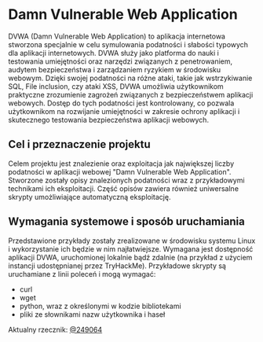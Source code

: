 # Damn Vulnerable Web Application
DVWA (Damn Vulnerable Web Application) to aplikacja internetowa stworzona specjalnie w celu symulowania podatności i słabości typowych dla aplikacji internetowych. DVWA służy jako platforma do nauki i testowania umiejętności oraz narzędzi związanych z penetrowaniem, audytem bezpieczeństwa i zarządzaniem ryzykiem w środowisku webowym. Dzięki swojej podatności na różne ataki, takie jak wstrzykiwanie SQL, File inclusion, czy ataki XSS, DVWA umożliwia użytkownikom praktyczne zrozumienie zagrożeń związanych z bezpieczeństwem aplikacji webowych. Dostęp do tych podatności jest kontrolowany, co pozwala użytkownikom na rozwijanie umiejętności w zakresie ochrony aplikacji i skutecznego testowania bezpieczeństwa aplikacji webowych.

## Cel i przeznaczenie projektu
Celem projektu jest znalezienie oraz exploitacja jak największej liczby podatności w aplikacji webowej "Damn Vulnerable Web Application". Stworzone zostały opisy znalezionych podatności wraz z przykładowymi technikami ich eksploitacji. Część opisów zawiera również uniwersalne skrypty umożliwiające automatyczną eksploitację.

## Wymagania systemowe i sposób uruchamiania
Przedstawione przykłady zostały zrealizowane w środowisku systemu Linux i wykorzystanie ich będzie w nim najłatwiejsze. Wymagana jest dostępność aplikacji DVWA, uruchomionej lokalnie bądź zdalnie (na przykład z użyciem instancji udostępnianej przez TryHackMe).
Przykładowe skrypty są uruchamiane z linii poleceń i mogą wymagać:
- curl
- wget
- python, wraz z określonymi w kodzie bibliotekami
- pliki ze słownikami nazw użytkownika i haseł

Aktualny rzecznik: [@249064](https://www.github.com/249064)
